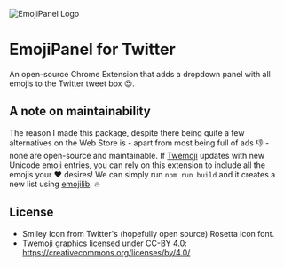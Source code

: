 ![EmojiPanel Logo](http://i.imgur.com/9F6EeKe.png)
# EmojiPanel for Twitter

An open-source Chrome Extension that adds a dropdown panel with all emojis to the Twitter tweet box :heart_eyes:.

## A note on maintainability

The reason I made this package, despite there being quite a few alternatives on the Web Store is - apart from most being full of ads :thumbsdown: - none are open-source and maintainable. If [Twemoji](https://github.com/twitter/twemoji) updates with new Unicode emoji entries, you can rely on this extension to include all the emojis your :heart: desires! We can simply run `npm run build` and it creates a new list using [emojilib](https://github.com/muan/emojilib). :fire:

## License

- Smiley Icon from Twitter's (hopefully open source) Rosetta icon font.
- Twemoji graphics licensed under CC-BY 4.0: https://creativecommons.org/licenses/by/4.0/